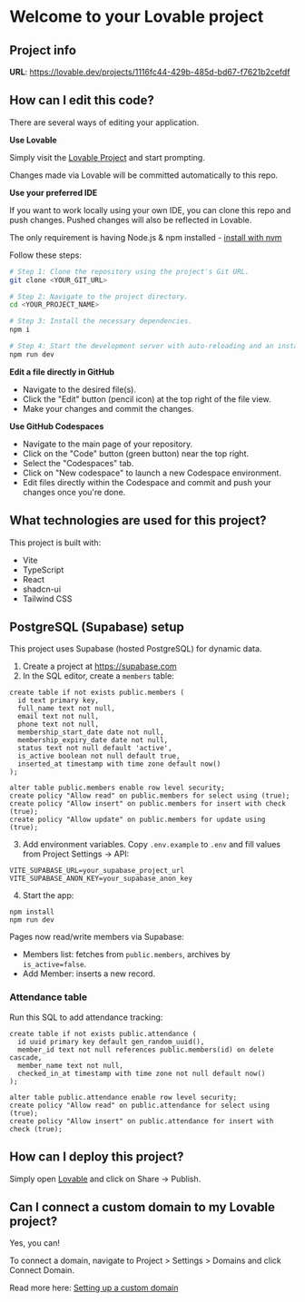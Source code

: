 # Welcome to your Lovable project

## Project info

**URL**: https://lovable.dev/projects/1116fc44-429b-485d-bd67-f7621b2cefdf

## How can I edit this code?

There are several ways of editing your application.

**Use Lovable**

Simply visit the [Lovable Project](https://lovable.dev/projects/1116fc44-429b-485d-bd67-f7621b2cefdf) and start prompting.

Changes made via Lovable will be committed automatically to this repo.

**Use your preferred IDE**

If you want to work locally using your own IDE, you can clone this repo and push changes. Pushed changes will also be reflected in Lovable.

The only requirement is having Node.js & npm installed - [install with nvm](https://github.com/nvm-sh/nvm#installing-and-updating)

Follow these steps:

```sh
# Step 1: Clone the repository using the project's Git URL.
git clone <YOUR_GIT_URL>

# Step 2: Navigate to the project directory.
cd <YOUR_PROJECT_NAME>

# Step 3: Install the necessary dependencies.
npm i

# Step 4: Start the development server with auto-reloading and an instant preview.
npm run dev
```

**Edit a file directly in GitHub**

- Navigate to the desired file(s).
- Click the "Edit" button (pencil icon) at the top right of the file view.
- Make your changes and commit the changes.

**Use GitHub Codespaces**

- Navigate to the main page of your repository.
- Click on the "Code" button (green button) near the top right.
- Select the "Codespaces" tab.
- Click on "New codespace" to launch a new Codespace environment.
- Edit files directly within the Codespace and commit and push your changes once you're done.

## What technologies are used for this project?

This project is built with:

- Vite
- TypeScript
- React
- shadcn-ui
- Tailwind CSS

## PostgreSQL (Supabase) setup

This project uses Supabase (hosted PostgreSQL) for dynamic data.

1) Create a project at https://supabase.com
2) In the SQL editor, create a `members` table:

```
create table if not exists public.members (
  id text primary key,
  full_name text not null,
  email text not null,
  phone text not null,
  membership_start_date date not null,
  membership_expiry_date date not null,
  status text not null default 'active',
  is_active boolean not null default true,
  inserted_at timestamp with time zone default now()
);

alter table public.members enable row level security;
create policy "Allow read" on public.members for select using (true);
create policy "Allow insert" on public.members for insert with check (true);
create policy "Allow update" on public.members for update using (true);
```

3) Add environment variables. Copy `.env.example` to `.env` and fill values from Project Settings → API:

```
VITE_SUPABASE_URL=your_supabase_project_url
VITE_SUPABASE_ANON_KEY=your_supabase_anon_key
```

4) Start the app:

```
npm install
npm run dev
```

Pages now read/write members via Supabase:
- Members list: fetches from `public.members`, archives by `is_active=false`.
- Add Member: inserts a new record.

### Attendance table

Run this SQL to add attendance tracking:

```
create table if not exists public.attendance (
  id uuid primary key default gen_random_uuid(),
  member_id text not null references public.members(id) on delete cascade,
  member_name text not null,
  checked_in_at timestamp with time zone not null default now()
);

alter table public.attendance enable row level security;
create policy "Allow read" on public.attendance for select using (true);
create policy "Allow insert" on public.attendance for insert with check (true);
```

## How can I deploy this project?

Simply open [Lovable](https://lovable.dev/projects/1116fc44-429b-485d-bd67-f7621b2cefdf) and click on Share -> Publish.

## Can I connect a custom domain to my Lovable project?

Yes, you can!

To connect a domain, navigate to Project > Settings > Domains and click Connect Domain.

Read more here: [Setting up a custom domain](https://docs.lovable.dev/features/custom-domain#custom-domain)
